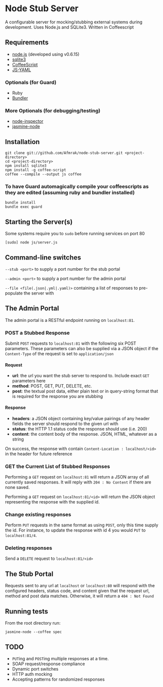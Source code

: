 # Node Stub Server

A configurable server for mocking/stubbing external systems during development. Uses Node.js and SQLite3. Written in Coffeescript

## Requirements

* [node.js](http://nodejs.org/) (developed using v0.6.15)
* [sqlite3](https://github.com/developmentseed/node-sqlite3)
* [CoffeeScript](http://coffeescript.org/)
* [JS-YAML](https://github.com/nodeca/js-yaml)

### Optionals (for Guard)

* Ruby
* [Bundler](https://github.com/carlhuda/bundler/)

### More Optionals (for debugging/testing)

* [node-inspector](https://github.com/dannycoates/node-inspector)
* [jasmine-node](https://github.com/mhevery/jasmine-node)

## Installation

    git clone git://github.com/Afmrak/node-stub-server.git <project-directory>
    cd <project-directory>
    npm install sqlite3
    npm install -g coffee-script
    coffee --compile --output js coffee

### To have Guard automagically compile your coffeescripts as they are edited (assuming ruby and bundler installed)

    bundle install
    bundle exec guard

## Starting the Server(s)

Some systems require you to `sudo` before running services on port 80

    [sudo] node js/server.js

## Command-line switches

`--stub <port>` to supply a port number for the stub portal

`--admin <port>` to supply a port number for the admin portal

`--file <file(.json|.yml|.yaml)>` containing a list of responses to pre-populate the server with

## The Admin Portal

The admin portal is a RESTful endpoint running on `localhost:81`.

### POST a Stubbed Response

Submit `POST` requests to `localhost:81` with the following six POST parameters. These parameters can also be supplied via a JSON object if the `Content-Type` of the request is set to `application/json`

#### Request
* **url**: the url you want the stub server to respond to. Include exact `GET` parameters here
* **method**: POST, GET, PUT, DELETE, etc.
* **post**: the textual post data, either plain text or in query-string format that is required for the response you are stubbing
#### Response
* **headers**: a JSON object containing key/value pairings of any header fields the server should respond to the given url with
* **status**: the HTTP 1.1 status code the response should use (i.e. 200)
* **content**: the content body of the response. JSON, HTML, whatever as a string

On success, the response with contain `Content-Location : localhost/<id>` in the header for future reference

### GET the Current List of Stubbed Responses

Performing a `GET` request on `localhost:81` will return a JSON array of all currently saved responses. It will reply with `204 : No Content` if there are none saved.

Performing a `GET` request on `localhost:81/<id>` will return the JSON object representing the response with the supplied id.

### Change existing responses

Perform `PUT` requests in the same format as using `POST`, only this time supply the id. For instance, to update the response with id 4 you would `PUT` to `localhost:81/4`.

### Deleting responses

Send a `DELETE` request to `localhost:81/<id>`

## The Stub Portal

Requests sent to any url at `localhost` or `localhost:80` will respond with the configured headers, status code, and content given that the request url, method and post data matches. Otherwise, it will return a `404 : Not Found`

## Running tests

From the root directory run:

    jasmine-node --coffee spec

## TODO

* `PUT`ing and `POST`ing multiple responses at a time.
* SOAP request/response compliance
* Dynamic port switches
* HTTP auth mocking
* Accepting patterns for randomized responses
